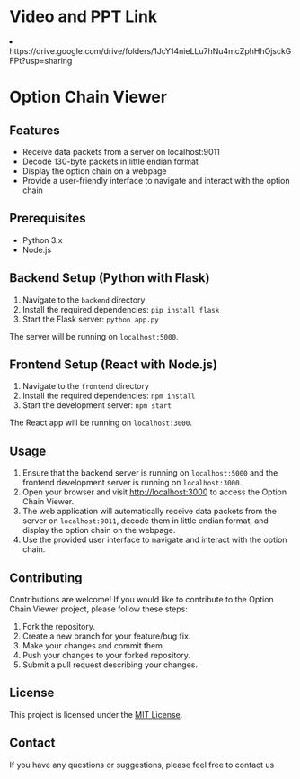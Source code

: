 <h1>Video and PPT Link</h1>
<li>https://drive.google.com/drive/folders/1JcY14nieLLu7hNu4mcZphHhOjsckGFPt?usp=sharing</li>

  <h1>Option Chain Viewer</h1>
  
  <h2>Features</h2>
  <ul>
    <li>Receive data packets from a server on localhost:9011</li>
    <li>Decode 130-byte packets in little endian format</li>
    <li>Display the option chain on a webpage</li>
    <li>Provide a user-friendly interface to navigate and interact with the option chain</li>
  </ul>
  
  <h2>Prerequisites</h2>
  <ul>
    <li>Python 3.x</li>
    <li>Node.js</li>
  </ul>
  
  <h2>Backend Setup (Python with Flask)</h2>
  <ol>
    <li>Navigate to the <code>backend</code> directory</li>
    <li>Install the required dependencies: <code>pip install flask</code></li>
    <li>Start the Flask server: <code>python app.py</code></li>
  </ol>
  <p>The server will be running on <code>localhost:5000</code>.</p>
  
  <h2>Frontend Setup (React with Node.js)</h2>
  <ol>
    <li>Navigate to the <code>frontend</code> directory</li>
    <li>Install the required dependencies: <code>npm install</code></li>
    <li>Start the development server: <code>npm start</code></li>
  </ol>
  <p>The React app will be running on <code>localhost:3000</code>.</p>
  
  <h2>Usage</h2>
  <ol>
    <li>Ensure that the backend server is running on <code>localhost:5000</code> and the frontend development server is running on <code>localhost:3000</code>.</li>
    <li>Open your browser and visit <a href="http://localhost:3000">http://localhost:3000</a> to access the Option Chain Viewer.</li>
    <li>The web application will automatically receive data packets from the server on <code>localhost:9011</code>, decode them in little endian format, and display the option chain on the webpage.</li>
    <li>Use the provided user interface to navigate and interact with the option chain.</li>
  </ol>
  
  <h2>Contributing</h2>
  <p>Contributions are welcome! If you would like to contribute to the Option Chain Viewer project, please follow these steps:</p>
  <ol>
    <li>Fork the repository.</li>
    <li>Create a new branch for your feature/bug fix.</li>
    <li>Make your changes and commit them.</li>
    <li>Push your changes to your forked repository.</li>
    <li>Submit a pull request describing your changes.</li>
  </ol>
  
  <h2>License</h2>
  <p>This project is licensed under the <a href="LICENSE">MIT License</a>.</p>
  
  <h2>Contact</h2>
  <p>If you have any questions or suggestions, please feel free to contact us</p>
